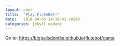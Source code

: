 ```yaml
---
layout: post
title:  "Play FluteBot!"
date:   2018-04-06 14:10:41 +0100
categories: jekyll update
---
```


Go to: https://bigballsdontlie.github.io/flutebot/game
